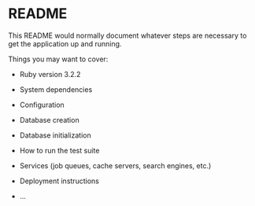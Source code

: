 # README

This README would normally document whatever steps are necessary to get the
application up and running.

Things you may want to cover:

* Ruby version 3.2.2

* System dependencies

* Configuration

* Database creation

* Database initialization

* How to run the test suite

* Services (job queues, cache servers, search engines, etc.)

* Deployment instructions

* ...
